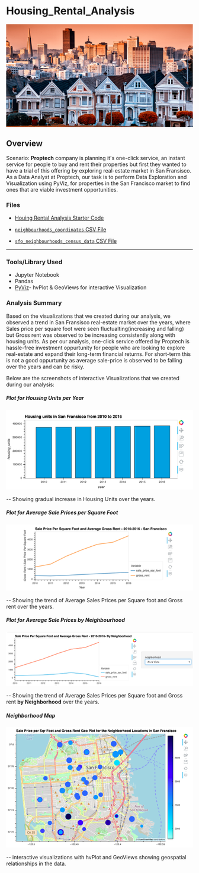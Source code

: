 # Housing_Rental_Analysis

![Decorative image.](Images/profile-image.png)

## Overview 
Scenario: **Proptech** company is planning it's one-click service, an instant service for people to buy and rent their properties but first they wanted to have a trial of this offering by exploring real-estate market in San Fransisco. As a Data Analyst at Proptech, our task is to perform Data Exploration and Visualization using PyViz, for properties in the San Francisco market to find ones that are viable investment opportunities.

### Files

* [Houing Rental Analysis Starter Code](san_francisco_housing.ipynb) 

* [`neighbourhoods_coordinates` CSV File](Resources/neighbourhoods_coordinates.csv)

* [`sfo_neighbourhoods_census_data` CSV File](Resources/sfo_neighbourhoods_census_data.csv)

---
### Tools/Library Used

* Jupyter Notebook
* Pandas
* [PyViz](https://examples.pyviz.org/)- hvPlot & GeoViews for interactive Visualization

### Analysis Summary

Based on the visualizations that we created  during our analysis, we observed a trend in San Fransisco real-estate market over the years, where Sales price per square foot were seen fluctualting(increasing and falling) but Gross rent was observed to be increasing consistently along with housing units.
As per our analysis, one-click service offered by Proptech is hassle-free investment oppurtunity for people who are looking to explore real-estate and expand their long-term financial returns. For short-term this is not a good oppurtunity as average sale-price is observed to be falling over the years and can be risky.

Below are the screenshots of interactive Visualizations that we created during our analysis: 

##### Plot for Housing Units per Year

![1. Bar chart for Housing Units per Year.](Images/2-Housing_Unit_by_Year.png)

-- Showing gradual increase in Housing Units over the years.

##### Plot for Average Sale Prices per Square Foot

![2. Line Chart for Average Sale Prices per Square Foot & Gross Rent.](Images/1-avg-sale-px-sq-foot-gross-rent.png)

-- Showing the trend of Average Sales Prices per Square foot and Gross rent over the years.

##### Plot for Average Sale Prices by Neighbourhood

![3. Line Chart for Average Sale Prices per Square Foot & Gross Rent by Neighborhood.](Images/3-pricing-info-by-neighborhood.png)

-- Showing the trend of Average Sales Prices per Square foot and Gross rent **by Neighborhood** over the years.

##### Neighborhood Map

![4. An Interactive Neighborhood map of San Fransisco showing Average Sale Prices per Square Foot & Gross Rent by Neighborhood.](Images/4-Geoviews-plot.png)

-- interactive visualizations with hvPlot and GeoViews showing geospatial relationships in the data.
